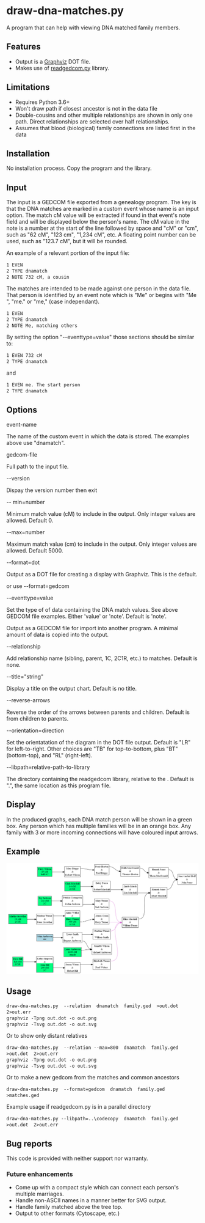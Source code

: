 # draw-dna-matches.py

A program that can help with viewing DNA matched family members.

## Features

- Output is a [Graphviz](https://graphviz.org) DOT file.
- Makes use of [readgedcom.py](https://github.com/johnandrea/readgedcom) library.

## Limitations

- Requires Python 3.6+
- Won't draw path if closest ancestor is not in the data file
- Double-cousins and other multiple relationships are shown in only one path. Direct relationships are selected over half relationships.
- Assumes that blood (biological) family connections are listed first in the data

## Installation

No installation process. Copy the program and the library.

## Input

The input is a GEDCOM file exported from a genealogy program. The key is that the DNA matches are marked in a custom event whose name is an input option. The match cM value will be extracted if found in that event's note field and will be
displayed below the person's name. The cM value in the note is a number at the start of the line followed by space and "cM" or "cm", such as "62 cM", "123 cm", "1,234 cM", etc. A floating point number can be used, such as "123.7 cM", but it will be rounded.

An example of a relevant portion of the input file:

```
1 EVEN
2 TYPE dnamatch
2 NOTE 732 cM, a cousin
```

The matches are intended to be made against one person in the data file. That person
is identified by an event note which is "Me" or begins with "Me ", "me." or "me," (case independant).

```
1 EVEN
2 TYPE dnamatch
2 NOTE Me, matching others
```

By setting the option "--eventtype=value" those sections should be similar to:

```
1 EVEN 732 cM
2 TYPE dnamatch
```

and

```
1 EVEN me. The start person
2 TYPE dnamatch
```

## Options

event-name

The name of the custom event in which the data is stored. The examples above use "dnamatch".

gedcom-file

Full path to the input file.

--version 

Dispay the version number then exit

-- min=number

Minimum match value (cM) to include in the output. Only integer values are allowed. Default 0.

--max=number

Maximum match value (cm) to include in the output. Only integer values are allowed. Default 5000.

--format=dot

Output as a DOT file for creating a display with Graphviz. This is the default.

or use
--format=gedcom

--eventtype=value

Set the type of of data containing the DNA match values. See above GEDCOM file examples. Either 'value' or 'note'. Default is 'note'.

Output as a GEDCOM file for import into another program. A minimal amount of data is copied into the output. 

--relationship

Add relationship name (sibling, parent, 1C, 2C1R, etc.) to matches. Default is none.

--title="string"

Display a title on the output chart. Default is no title.

--reverse-arrows

Reverse the order of the arrows between parents and children. Default is from children to parents.

--orientation=direction

Set the orientatation of the diagram in the DOT file output. Default is "LR" for left-to-right.
Other choices are "TB" for top-to-bottom, plus "BT" (bottom-top), and "RL" (right-left).

--libpath=relative-path-to-library

The directory containing the readgedcom library, relative to the . Default is ".", the same location as this program file.


## Display

In the produced graphs, each DNA match person will be shown in a green box. Any person which has multiple families will be in an orange box. Any family with 3 or more incoming connections will have coloured input arrows.

## Example

![Example tree](test-data/test-family.png)

## Usage

```
draw-dna-matches.py  --relation  dnamatch  family.ged  >out.dot  2>out.err
graphviz -Tpng out.dot -o out.png
graphviz -Tsvg out.dot -o out.svg
```

Or to show only distant relatives
```
draw-dna-matches.py  --relation --max=800  dnamatch  family.ged  >out.dot  2>out.err
graphviz -Tpng out.dot -o out.png
graphviz -Tsvg out.dot -o out.svg
```

Or to make a new gedcom from the matches and common ancestors

```
draw-dna-matches.py  --format=gedcom  dnamatch  family.ged  >matches.ged
```

Example usage if readgedcom.py is in a parallel directory

```
draw-dna-matches.py --libpath=..\codecopy  dnamatch  family.ged  >out.dot  2>out.err
```

## Bug reports

This code is provided with neither support nor warranty.

### Future enhancements

- Come up with a compact style which can connect each person's multiple marriages.
- Handle non-ASCII names in a manner better for SVG output.
- Handle family matched above the tree top.
- Output to other formats (Cytoscape, etc.)
